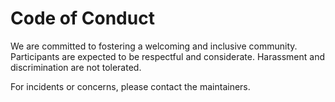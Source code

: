 # Code of Conduct

We are committed to fostering a welcoming and inclusive community. Participants are expected to be respectful and considerate. Harassment and discrimination are not tolerated.

For incidents or concerns, please contact the maintainers.

